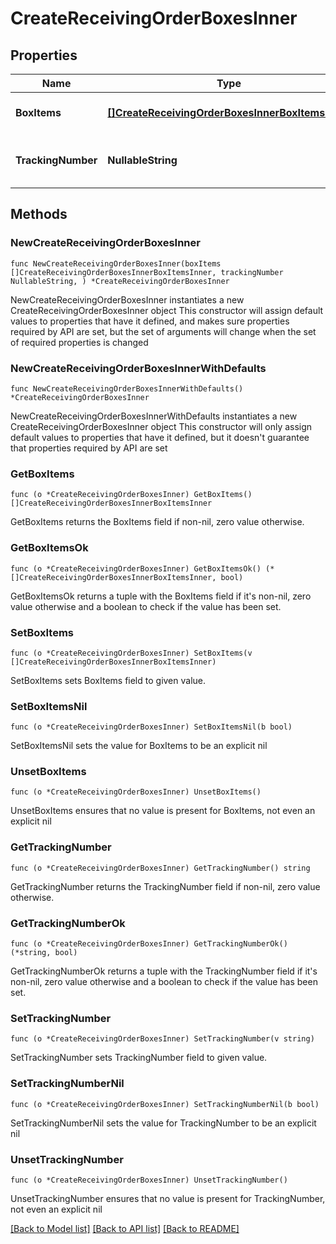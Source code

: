 # CreateReceivingOrderBoxesInner

## Properties

Name | Type | Description | Notes
------------ | ------------- | ------------- | -------------
**BoxItems** | [**[]CreateReceivingOrderBoxesInnerBoxItemsInner**](CreateReceivingOrderBoxesInnerBoxItemsInner.md) | Items contained in this box | 
**TrackingNumber** | **NullableString** | Tracking number for the box shipment | 

## Methods

### NewCreateReceivingOrderBoxesInner

`func NewCreateReceivingOrderBoxesInner(boxItems []CreateReceivingOrderBoxesInnerBoxItemsInner, trackingNumber NullableString, ) *CreateReceivingOrderBoxesInner`

NewCreateReceivingOrderBoxesInner instantiates a new CreateReceivingOrderBoxesInner object
This constructor will assign default values to properties that have it defined,
and makes sure properties required by API are set, but the set of arguments
will change when the set of required properties is changed

### NewCreateReceivingOrderBoxesInnerWithDefaults

`func NewCreateReceivingOrderBoxesInnerWithDefaults() *CreateReceivingOrderBoxesInner`

NewCreateReceivingOrderBoxesInnerWithDefaults instantiates a new CreateReceivingOrderBoxesInner object
This constructor will only assign default values to properties that have it defined,
but it doesn't guarantee that properties required by API are set

### GetBoxItems

`func (o *CreateReceivingOrderBoxesInner) GetBoxItems() []CreateReceivingOrderBoxesInnerBoxItemsInner`

GetBoxItems returns the BoxItems field if non-nil, zero value otherwise.

### GetBoxItemsOk

`func (o *CreateReceivingOrderBoxesInner) GetBoxItemsOk() (*[]CreateReceivingOrderBoxesInnerBoxItemsInner, bool)`

GetBoxItemsOk returns a tuple with the BoxItems field if it's non-nil, zero value otherwise
and a boolean to check if the value has been set.

### SetBoxItems

`func (o *CreateReceivingOrderBoxesInner) SetBoxItems(v []CreateReceivingOrderBoxesInnerBoxItemsInner)`

SetBoxItems sets BoxItems field to given value.


### SetBoxItemsNil

`func (o *CreateReceivingOrderBoxesInner) SetBoxItemsNil(b bool)`

 SetBoxItemsNil sets the value for BoxItems to be an explicit nil

### UnsetBoxItems
`func (o *CreateReceivingOrderBoxesInner) UnsetBoxItems()`

UnsetBoxItems ensures that no value is present for BoxItems, not even an explicit nil
### GetTrackingNumber

`func (o *CreateReceivingOrderBoxesInner) GetTrackingNumber() string`

GetTrackingNumber returns the TrackingNumber field if non-nil, zero value otherwise.

### GetTrackingNumberOk

`func (o *CreateReceivingOrderBoxesInner) GetTrackingNumberOk() (*string, bool)`

GetTrackingNumberOk returns a tuple with the TrackingNumber field if it's non-nil, zero value otherwise
and a boolean to check if the value has been set.

### SetTrackingNumber

`func (o *CreateReceivingOrderBoxesInner) SetTrackingNumber(v string)`

SetTrackingNumber sets TrackingNumber field to given value.


### SetTrackingNumberNil

`func (o *CreateReceivingOrderBoxesInner) SetTrackingNumberNil(b bool)`

 SetTrackingNumberNil sets the value for TrackingNumber to be an explicit nil

### UnsetTrackingNumber
`func (o *CreateReceivingOrderBoxesInner) UnsetTrackingNumber()`

UnsetTrackingNumber ensures that no value is present for TrackingNumber, not even an explicit nil

[[Back to Model list]](../README.md#documentation-for-models) [[Back to API list]](../README.md#documentation-for-api-endpoints) [[Back to README]](../README.md)


